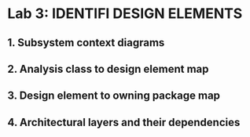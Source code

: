 # Lab 3:  IDENTIFI DESIGN ELEMENTS
## 1. Subsystem context diagrams

## 2. Analysis class to design element map
## 3. Design element to owning package map
## 4. Architectural layers and their dependencies

